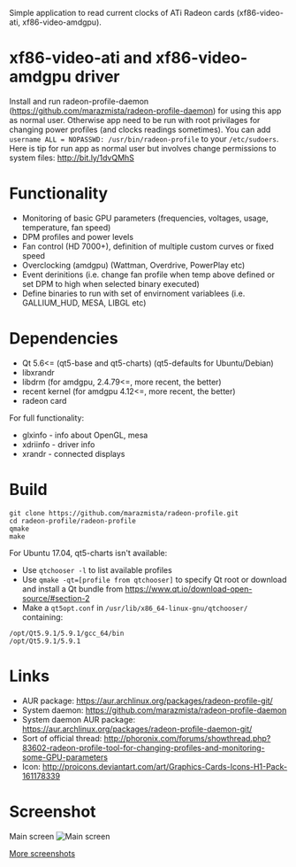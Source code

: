 Simple application to read current clocks of ATi Radeon cards (xf86-video-ati, xf86-video-amdgpu).

# xf86-video-ati and xf86-video-amdgpu  driver
Install and run radeon-profile-daemon (https://github.com/marazmista/radeon-profile-daemon) for using this app as normal user. Otherwise app need to be run with root privilages for changing power profiles (and clocks readings sometimes). You can add `username ALL = NOPASSWD: /usr/bin/radeon-profile` to your `/etc/sudoers`. Here is tip for run app as normal user but involves change permissions to system files: http://bit.ly/1dvQMhS

# Functionality

* Monitoring of basic GPU parameters (frequencies, voltages, usage, temperature, fan speed)
* DPM profiles and power levels
* Fan control (HD 7000+), definition of multiple custom curves or fixed speed
* Overclocking (amdgpu) (Wattman, Overdrive, PowerPlay etc)
* Event derinitions (i.e. change fan profile when temp above defined or set DPM to high when selected binary executed)
* Define binaries to run with set of envirnoment variablees (i.e. GALLIUM_HUD, MESA, LIBGL etc)

# Dependencies

* Qt 5.6<= (qt5-base and qt5-charts) (qt5-defaults for Ubuntu/Debian)
* libxrandr
* libdrm (for amdgpu, 2.4.79<=, more recent, the better)
* recent kernel (for amdgpu 4.12<=, more recent, the better)
* radeon card

For full functionality:
* glxinfo - info about OpenGL, mesa
* xdriinfo - driver info
* xrandr - connected displays


# Build

```
git clone https://github.com/marazmista/radeon-profile.git
cd radeon-profile/radeon-profile
qmake
make 
```

For Ubuntu 17.04, qt5-charts isn't available:
* Use `qtchooser -l` to list available profiles
* Use `qmake -qt=[profile from qtchooser]` to specify Qt root or download and install a Qt bundle from https://www.qt.io/download-open-source/#section-2
* Make a `qt5opt.conf` in `/usr/lib/x86_64-linux-gnu/qtchooser/` containing:

```
/opt/Qt5.9.1/5.9.1/gcc_64/bin
/opt/Qt5.9.1/5.9.1
```


# Links

* AUR package: https://aur.archlinux.org/packages/radeon-profile-git/
* System daemon: https://github.com/marazmista/radeon-profile-daemon
* System daemon AUR package: https://aur.archlinux.org/packages/radeon-profile-daemon-git/
* Sort of official thread: http://phoronix.com/forums/showthread.php?83602-radeon-profile-tool-for-changing-profiles-and-monitoring-some-GPU-parameters
* Icon: http://proicons.deviantart.com/art/Graphics-Cards-Icons-H1-Pack-161178339

# Screenshot

Main screen
![Main screen](https://i.imgur.com/Z880p47.png)

[More screenshots](http://imgur.com/a/DMRr9)
